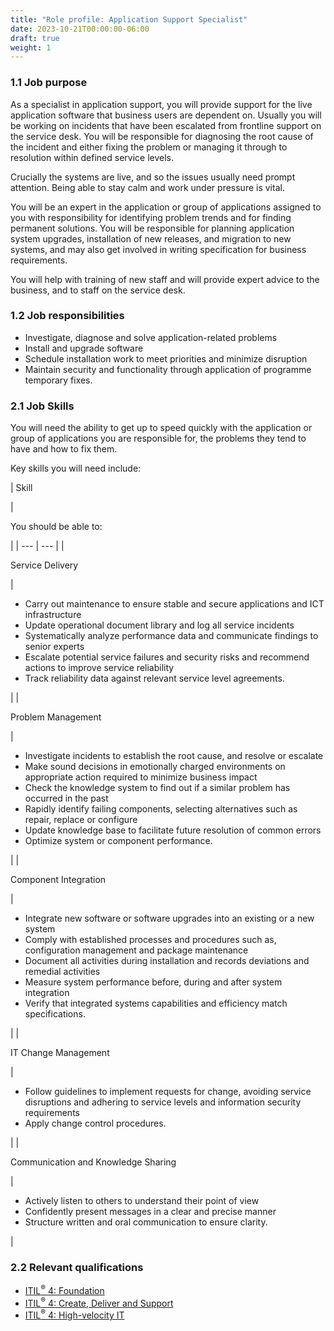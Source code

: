 ```yaml
---
title: "Role profile: Application Support Specialist"
date: 2023-10-21T00:00:00-06:00
draft: true
weight: 1
---
```


### 1.1 Job purpose

As a specialist in application support, you will provide support for the live application software that business users are dependent on. Usually you will be working on incidents that have been escalated from frontline support on the service desk. You will be responsible for diagnosing the root cause of the incident and either fixing the problem or managing it through to resolution within defined service levels.

Crucially the systems are live, and so the issues usually need prompt attention. Being able to stay calm and work under pressure is vital.

You will be an expert in the application or group of applications assigned to you with responsibility for identifying problem trends and for finding permanent solutions. You will be responsible for planning application system upgrades, installation of new releases, and migration to new systems, and may also get involved in writing specification for business requirements.

You will help with training of new staff and will provide expert advice to the business, and to staff on the service desk.

### 1.2 Job responsibilities

* Investigate, diagnose and solve application-related problems
* Install and upgrade software
* Schedule installation work to meet priorities and minimize disruption
* Maintain security and functionality through application of programme temporary fixes.

### 2.1 Job Skills

You will need the ability to get up to speed quickly with the application or group of applications you are responsible for, the problems they tend to have and how to fix them.

Key skills you will need include:

| 
Skill

 | 

You should be able to:

 |
| --- | --- |
| 

Service Delivery

 | 

* Carry out maintenance to ensure stable and secure applications and ICT infrastructure
* Update operational document library and log all service incidents
* Systematically analyze performance data and communicate findings to senior experts
* Escalate potential service failures and security risks and recommend actions to improve service reliability
* Track reliability data against relevant service level agreements.

 |
| 

Problem Management

 | 

* Investigate incidents to establish the root cause, and resolve or escalate
* Make sound decisions in emotionally charged environments on appropriate action required to minimize business impact
* Check the knowledge system to find out if a similar problem has occurred in the past
* Rapidly identify failing components, selecting alternatives such as repair, replace or configure
* Update knowledge base to facilitate future resolution of common errors
* Optimize system or component performance.

 |
| 

Component Integration

 | 

* Integrate new software or software upgrades into an existing or a new system
* Comply with established processes and procedures such as, configuration management and package maintenance
* Document all activities during installation and records deviations and remedial activities
* Measure system performance before, during and after system integration
* Verify that integrated systems capabilities and efficiency match specifications.

 |
| 

IT Change Management

 | 

* Follow guidelines to implement requests for change, avoiding service disruptions and adhering to service levels and information security requirements
* Apply change control procedures.

 |
| 

Communication and Knowledge Sharing

 | 

* Actively listen to others to understand their point of view
* Confidently present messages in a clear and precise manner
* Structure written and oral communication to ensure clarity.

 |

### 2.2 Relevant qualifications

* [ITIL<sup>®</sup> 4: Foundation](https://www.axelos.com/certifications/itil-service-management/itil-4-foundation)
* [ITIL<sup>®</sup> 4: Create, Deliver and Support](https://www.axelos.com/certifications/itil-service-management/managing-professional/create-deliver-and-support)
* [ITIL<sup>®</sup> 4: High-velocity IT](https://www.axelos.com/certifications/itil-service-management/managing-professional/high-velocity-it)
